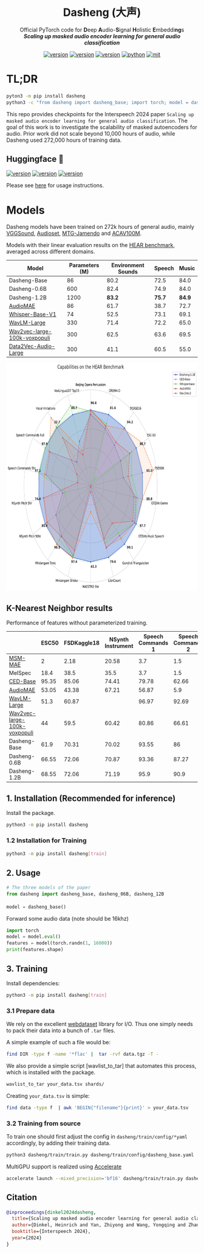 <div align="center">
    <h1>
    Dasheng (大声)
    </h1>
    <p>
    Official PyTorch code for <b>D</b>eep <b>A</b>udio-<b>S</b>ignal <b>H</b>olistic <b>E</b>mbeddi<b>ng</b>s <br>
    <b><em>Scaling up masked audio encoder learning for general audio classification</em></b>
    </p>
    </p>
    <a href="https://arxiv.org/abs/2406.xxxxx"><img src="https://img.shields.io/badge/arXiv-2406.xxxxx-b31b1b" alt="version"></a>
    <a href="https://github.com/richermans/dasheng"><img src="https://img.shields.io/badge/Platform-linux-lightgrey" alt="version"></a>
    <a href="https://www.python.org"><img src="https://img.shields.io/badge/Python-3.8+-orange" alt="version"></a>
    <a href="https://pytorch.org"><img src="https://img.shields.io/badge/PyTorch-1.13+-brightgreen" alt="python"></a>
    <a href="https://www.apache.org/licenses/LICENSE-2.0"><img src="https://img.shields.io/badge/License-Apache%202.0-blue.svg" alt="mit"></a>
</div>

# TL;DR

```bash
pyton3 -m pip install dasheng
python3 -c "from dasheng import dasheng_base; import torch; model = dasheng_base().eval(); features=model(torch.randn(1, 16000))"
```


This repo provides checkpoints for the Interspeech 2024 paper `Scaling up masked audio encoder learning for general audio classification`.
The goal of this work is to investigate the scalability of masked autoencoders for audio.
Prior work did not scale beyond 10,000 hours of audio, while Dasheng used 272,000 hours of training data.


## Huggingface 🤗


<div align="left">
    <a href="https://huggingface.co/mispeech/dasheng-base"><img src="https://img.shields.io/badge/Dasheng-base-ffcc66" alt="version"></a>
    <a href="https://huggingface.co/mispeech/dasheng-0.6B"><img src="https://img.shields.io/badge/Dasheng-0.6B-ffcc66" alt="version"></a>
    <a href="https://huggingface.co/mispeech/dasheng-1.2B"><img src="https://img.shields.io/badge/Dasheng-1.2B-ffcc66" alt="version"></a>
</div>

Please see [here](https://huggingface.co/mispeech/dasheng-base) for usage instructions.


# Models

Dasheng models have been trained on 272k hours of general audio, mainly [VGGSound](https://www.robots.ox.ac.uk/~vgg/data/vggsound/), [Audioset](https://research.google.com/audioset/), [MTG-Jamendo](https://mtg.github.io/mtg-jamendo-dataset/) and [ACAV100M](https://acav100m.github.io/).

Models with their linear evaluation results on the [HEAR benchmark](https://hearbenchmark.com/), averaged across different domains.

| Model | Parameters (M) | Environment Sounds | Speech  | Music |
|------|-------|-------|-------| ------ |
| Dasheng-Base| 86   | 80.2 | 72.5 | 84.0 |
|Dasheng-0.6B | 600    | 82.4 | 74.9 | 84.0 |
| Dasheng-1.2B | 1200    | **83.2** | **75.7** | **84.9** |
| [AudioMAE](https://github.com/facebookresearch/AudioMAE) | 86 | 61.7 | 38.7 | 72.7 |
| [Whisper-Base-V1](https://github.com/openai/whisper) | 74 | 52.5 | 73.1 | 69.1 |
| [WavLM-Large](https://github.com/microsoft/unilm/tree/master/wavlm) |  330 | 71.4 |  72.2 | 65.0 |
| [Wav2vec-large-100k-voxpopuli](https://huggingface.co/facebook/wav2vec2-large-100k-voxpopuli) | 300 | 62.5 | 63.6 | 69.5 |
| [Data2Vec-Audio-Large](https://huggingface.co/facebook/data2vec-audio-large) | 300 |41.1 |  60.5 | 55.0 |

<img src="metadata/hear_capabilities.png" alt="Hear capabiltiies" style="height: 600px;">

## K-Nearest Neighbor results

Performance of features without parameterized training.

|                          | ESC50 | FSDKaggle18 | NSynth Instrument | Speech Commands 1  | Speech Commands 2   | US8k  | VoxCeleb1 | RAVDESS-Speech | FluentSpeechCommands   |
|--------------------------|-------|--------|-------------|-------|-------|-------|-----------|---------|-------|
| [MSM-MAE](https://github.com/nttcslab/msm-mae) | 2     | 2.18   | 20.58       | 3.7   | 1.5   | 11.5  | 0.12      | 6.77    | 1.85  |
| MelSpec                  | 18.4  | 38.5   | 35.5        | 3.7   | 1.5   | 40.39 | 5.26      | 29.65   | 9.97  |
| [CED-Base](https://github.com/RicherMans/CED)                      | 95.35 | 85.06  | 74.41       | 79.78 | 62.66 | 87.06 | 7.02      | 52.78   | 16.61 |
| [AudioMAE](https://github.com/facebookresearch/AudioMAE) | 53.05 | 43.38  | 67.21       | 56.87 | 5.9   | 58.18 | 2.9       | 28.68   | 7.59  |
| [WavLM-Large](https://github.com/microsoft/unilm/tree/master/wavlm) | 51.3  | 60.87  |             | 96.97 | 92.69 | 58.67 | 28.54     | 51.39   | 83.28 |
| [Wav2vec-large-100k-voxpopuli](https://huggingface.co/facebook/wav2vec2-large-100k-voxpopuli) | 44    | 59.5   | 60.42       | 80.86 | 66.61 | 59.84 | 18.22     | 45.76   | 30.48 |
| Dasheng-Base             | 61.9  | 70.31  | 70.02       | 93.55 | 86    | 73.87 | 34.21     | 58.12   | 52.33 |
| Dasheng-0.6B             | 66.55 | 72.06  | 70.87       | 93.36 | 87.27 | 75.92 | 37.78     | 61.81   | 57.63 |
| Dasheng-1.2B             | 68.55 | 72.06  | 71.19       | 95.9  | 90.9  | 77.71 | 39.39     | 61.94   | 62.38 |

## 1. Installation (Recommended for inference)

Install the package.

```bash
python3 -m pip install dasheng
```

### 1.2 Installation for Training

```bash
python3 -m pip install dasheng[train]
```

## 2. Usage

```python
# The three models of the paper
from dasheng import dasheng_base, dasheng_06B, dasheng_12B

model = dasheng_base()
```

Forward some audio data (note should be 16khz)

```python
import torch
model = model.eval()
features = model(torch.randn(1, 16000))
print(features.shape)
```

## 3. Training

Install dependencies:

```bash
python3 -m pip install dasheng[train]
```

### 3.1 Prepare data

We rely on the excellent [webdataset](https://github.com/webdataset) library for I/O.
Thus one simply needs to pack their data into a bunch of `.tar` files.

A simple example of such a file would be:

```bash
find DIR -type f -name '*flac' |  tar -rvf data.tgz -T -
```

We also provide a simple script [wavlist_to_tar] that automates this process, which is installed with the package.

```bash
wavlist_to_tar your_data.tsv shards/
```

Creating `your_data.tsv` is simple:

```bash
find data -type f  | awk 'BEGIN{"filename"}{print}' > your_data.tsv
```

### 3.2 Training from source

To train one should first adjust the config in `dasheng/train/config/*yaml` accordingly, by adding their training data.

```bash
python3 dasheng/train/train.py dasheng/train/config/dasheng_base.yaml
```

MultiGPU support is realized using [Accelerate](https://huggingface.co/docs/accelerate/index)

```bash
accelerate launch --mixed_precision='bf16' dasheng/train/train.py dasheng/train/config/dasheng_base.yaml
```

## Citation

```bibtex
@inproceedings{dinkel2024dasheng,
  title={Scaling up masked audio encoder learning for general audio classification},
  author={Dinkel, Heinrich and Yan, Zhiyong and Wang, Yongqing and Zhang, Junbo and Wang, Yujun and Wang, Bin},
  booktitle={Interspeech 2024},
  year={2024}
}
```
